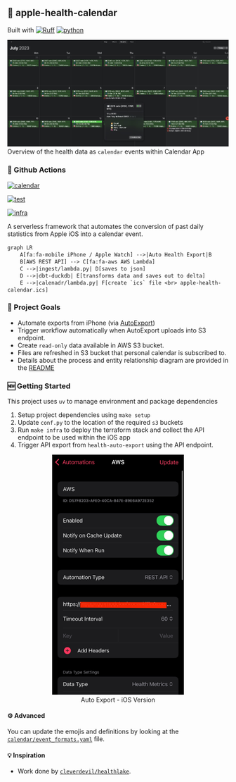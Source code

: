 ## 📱 apple-health-calendar

Built with
[![Ruff](https://img.shields.io/endpoint?url=https://raw.githubusercontent.com/astral-sh/ruff/main/assets/badge/v2.json)](https://github.com/astral-sh/ruff)
[![python](https://img.shields.io/badge/Python-3.13-3776AB.svg?style=flat&logo=python&logoColor=white)](https://www.python.org)

![Apple Health Calendar](./docs/images/apple-health-calendar.jpg)
Overview of the health data as `calendar` events within Calendar App

### 🚀 Github Actions

[![calendar](https://github.com/namtonthat/apple-health-calendar/actions/workflows/calendar.yaml/badge.svg)](https://github.com/namtonthat/apple-health-calendar/actions/workflows/calendar.yaml)

[![test](https://github.com/namtonthat/apple-health-calendar/actions/workflows/test.yaml/badge.svg)](https://github.com/namtonthat/apple-health-calendar/actions/workflows/test.yaml)

[![infra](https://github.com/namtonthat/apple-health-calendar/actions/workflows/infra.yaml/badge.svg)](https://github.com/namtonthat/apple-health-calendar/actions/workflows/infra.yaml)

A serverless framework that automates the conversion of past daily statistics from Apple iOS into a calendar event.

```mermaid
graph LR
    A[fa:fa-mobile iPhone / Apple Watch] -->|Auto Health Export|B
    B[AWS REST API] --> C[fa:fa-aws AWS Lambda]
    C -->|ingest/lambda.py| D[saves to json]
    D -->|dbt-duckdb| E[transforms data and saves out to delta]
    E -->|calenadr/lambda.py| F[create `ics` file <br> apple-health-calendar.ics]
```

### 🎯 Project Goals

- Automate exports from iPhone (via [AutoExport](https://github.com/Lybron/health-auto-export))
- Trigger workflow automatically when AutoExport uploads into S3 endpoint.
- Create `read-only` data available in AWS S3 bucket.
- Files are refreshed in S3 bucket that personal calendar is subscribed to.
- Details about the process and entity relationship diagram are provided in the [README](https://github.com/namtonthat/apple-health-calendar/blob/main/docs/README.md)

### 🆕 Getting Started

This project uses `uv` to manage environment and package dependencies

1. Setup project dependencies using `make setup`
2. Update `conf.py` to the location of the required `s3` buckets
3. Run `make infra` to deploy the terraform stack and collect the API endpoint to be used within the iOS app
4. Trigger API export from `health-auto-export` using the API endpoint.

<figure style="text-align: center;">
  <img src="./docs/images/auto-export-ios.jpeg" alt="Auto Export", width="300px">
  <figcaption>Auto Export - iOS Version</figcaption>
</figure>

#### ⚙️ Advanced

You can update the emojis and definitions by looking at the [`calendar/event_formats.yaml`](calendar/event_formats.yaml) file.

#### 💡 Inspiration

- Work done by [`cleverdevil/healthlake`](https://github.com/cleverdevil/healthlake).

